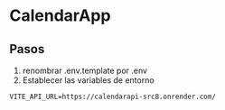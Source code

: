 # CalendarApp

## Pasos

1. renombrar .env.template por .env
2. Establecer las variables de entorno

```
VITE_API_URL=https://calendarapi-src8.onrender.com/

```
